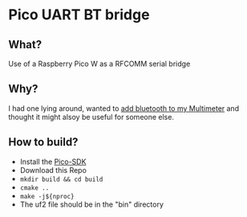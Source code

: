# Pico UART BT bridge
## What?
Use of a Raspberry Pico W as a RFCOMM serial bridge
## Why?
I had one lying around, wanted to [add bluetooth to my Multimeter](https://www.mikrocontroller.net/articles/Multimeter_PDM-300-C2_Analyse) and thought it might alsoy be useful for someone else.
## How to build?
- Install the [Pico-SDK](https://github.com/raspberrypi/pico-sdk)
- Download this Repo
- `mkdir build && cd build`
- `cmake ..`
- `make -j${nproc}`
- The uf2 file should be in the "bin" directory
